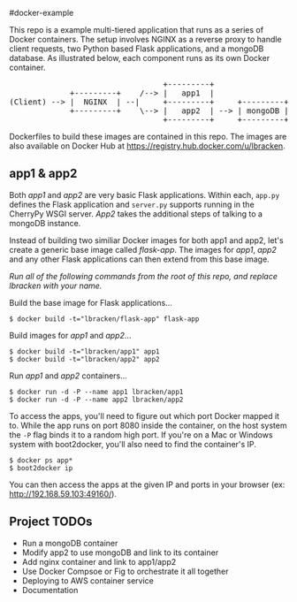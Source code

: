 #docker-example

This repo is a example multi-tiered application that runs as a series of Docker containers.  The setup involves NGINX as a reverse proxy to handle client requests, two Python based Flask applications, and a mongoDB database.  As illustrated below, each component runs as its own Docker container.

<pre>
                                 +---------+
             +---------+    /--> |   app1  |
(Client) --> |  NGINX  | --|     +---------+     +---------+
             +---------+    \--> |   app2  | --> | mongoDB |
                                 +---------+     +---------+
</pre>

Dockerfiles to build these images are contained in this repo.  The images are also available on Docker Hub at https://registry.hub.docker.com/u/lbracken.


app1 & app2
-------------
Both *app1* and *app2* are very basic Flask applications.  Within each, `app.py` defines the Flask application and `server.py` supports running in the CherryPy WSGI server.  *App2* takes the additional steps of talking to a mongoDB instance.

Instead of building two similiar Docker images for both app1 and app2, let's create a generic base image called *flask-app*.  The images for *app1*, *app2* and any other Flask applications can then extend from this base image.

*Run all of the following commands from the root of this repo, and replace lbracken with your name.*

Build the base image for Flask applications...

	$ docker build -t="lbracken/flask-app" flask-app

Build images for *app1* and *app2*...

	$ docker build -t="lbracken/app1" app1
	$ docker build -t="lbracken/app2" app2

Run *app1* and *app2* containers...

	$ docker run -d -P --name app1 lbracken/app1
	$ docker run -d -P --name app2 lbracken/app2

To access the apps, you'll need to figure out which port Docker mapped it to.  While the app runs on port 8080 inside the container, on the host system the `-P` flag binds it to a random high port.  If you're on a Mac or Windows system with boot2docker, you'll also need to find the container's IP.  

	$ docker ps app*
	$ boot2docker ip

You can then access the apps at the given IP and ports in your browser (ex: http://192.168.59.103:49160/).


Project TODOs
-------------
* Run a mongoDB container
* Modify app2 to use mongoDB and link to its container
* Add nginx container and link to app1/app2
* Use Docker Compsoe or Fig to orchestrate it all together
* Deploying to AWS container service
* Documentation
